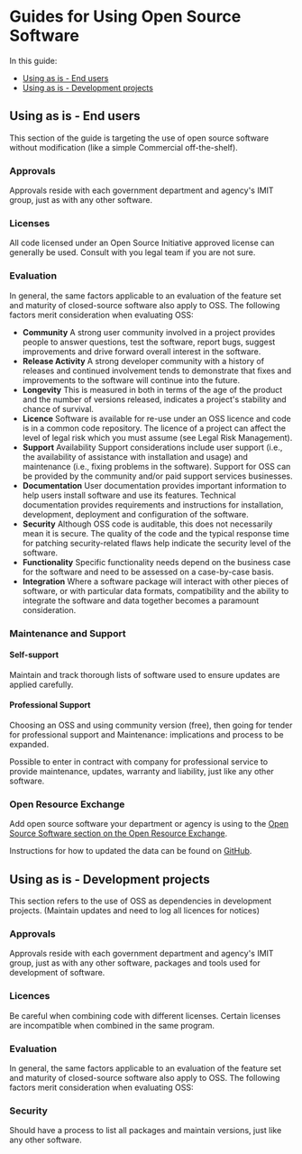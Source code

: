 # Guides for Using Open Source Software

In this guide:

* [Using as is - End users](#using-as-is---end-users)
* [Using as is - Development projects](#using-as-is---development-projects)

## Using as is - End users

This section of the guide is targeting the use of open source software without modification (like a simple Commercial off-the-shelf).

### Approvals

Approvals reside with each government department and agency's IMIT group, just as with any other software.

### Licenses

All code licensed under an Open Source Initiative approved license can generally be used. Consult with you legal team if you are not sure.

### Evaluation

In general, the same factors applicable to an evaluation of the feature set and maturity of closed-source software also apply to OSS. The following factors merit consideration when evaluating OSS:

* **Community** A strong user community involved in a project provides people to answer questions, test the software, report bugs, suggest improvements and drive forward overall interest in the software.
* **Release Activity** A strong developer community with a history of releases and continued involvement tends to demonstrate that fixes and improvements to the software will continue into the future.
* **Longevity** This is measured in both in terms of the age of the product and the number of versions released, indicates a project's stability and chance of survival.
* **Licence** Software is available for re-use under an OSS licence and code is in a common code repository. The licence of a project can affect the level of legal risk which you must assume (see Legal Risk Management).
* **Support** Availability Support considerations include user support (i.e., the availability of assistance with installation and usage) and maintenance (i.e., fixing problems in the software). Support for OSS can be provided by the community and/or paid support services businesses.
* **Documentation** User documentation provides important information to help users install software and use its features. Technical documentation provides requirements and instructions for installation, development, deployment and configuration of the software.
* **Security** Although OSS code is auditable, this does not necessarily mean it is secure. The quality of the code and the typical response time for patching security-related flaws help indicate the security level of the software.
* **Functionality** Specific functionality needs depend on the business case for the software and need to be assessed on a case-by-case basis.
* **Integration** Where a software package will interact with other pieces of software, or with particular data formats, compatibility and the ability to integrate the software and data together becomes a paramount consideration.

### Maintenance and Support

#### Self-support

Maintain and track thorough lists of software used to ensure updates are applied carefully.

#### Professional Support

Choosing an OSS and using community version (free), then going for tender for professional support and Maintenance: implications and process to be expanded.

Possible to enter in contract with company for professional service to provide maintenance, updates, warranty and liability, just like any other software.

### Open Resource Exchange

Add open source software your department or agency is using to the [Open Source Software section on the Open Resource Exchange](https://canada-ca.github.io/ore-ero/open-source-software.html).

Instructions for how to updated the data can be found on [GitHub](https://github.com/canada-ca/ore-ero/tree/master/_data).

## Using as is - Development projects

This section refers to the use of OSS as dependencies in development projects. (Maintain updates and need to log all licences for notices)

### Approvals

Approvals reside with each government department and agency's IMIT group, just as with any other software, packages and tools used for development of software.

### Licences

Be careful when combining code with different licenses. Certain licenses are incompatible when combined in the same program.

### Evaluation

In general, the same factors applicable to an evaluation of the feature set and maturity of closed-source software also apply to OSS. The following factors merit consideration when evaluating OSS:

### Security

Should have a process to list all packages and maintain versions, just like any other software.
